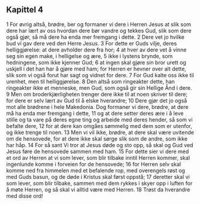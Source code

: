 ## Kapittel 4

1 For øvrig altså, brødre, ber og formaner vi dere i Herren Jesus at slik som dere har lært av oss hvordan dere bør vandre og tekkes Gud, slik som dere også gjør, så må dere ha enda mer fremgang i dette.
2 Dere vet jo hvilke bud vi gav dere ved den Herre Jesus.
3 For dette er Guds vilje, deres helliggjørelse: at dere avholder dere fra hor;
4 at hver av dere vet å vinne seg sin egen make, i helligelse og ære,
5 ikke i lystens brynde, som hedningene, som ikke kjenner Gud;
6 at ingen skal gjøre sin bror urett og uskjell i det han har å gjøre med ham; for Herren er hevner over alt dette, slik som vi også forut har sagt og vidnet for dere.
7 For Gud kalte oss ikke til urenhet, men til helliggjørelse.
8 Den altså som ringeakter dette, han ringeakter ikke et menneske, men Gud, som også gir sin Hellige Ånd i dere.
9 Men om broderkjærligheten trenger dere ikke til at noen skriver til dere; for dere er selv lært av Gud til å elske hverandre;
10 Dere gjør det jo også mot alle brødrene i hele Makedonia. Dog formaner vi dere, brødre, at dere må ha enda mer fremgang i dette,
11 og at dere setter deres ære i å leve stille og ta vare på deres egne ting og arbeide med deres hender, så som vi befalte dere,
12 for at dere kan omgåes sømmelig med dem som er utenfor, og ikke trenge til noen.
13 Men vi vil ikke, brødre, at dere skal være uvitende om de hensovede, for at dere ikke skal sørge slik som de andre, som ikke har håp.
14 For så sant Vi tror at Jesus døde og sto opp, så skal og Gud ved Jesus føre de hensovede sammen med ham.
15 For dette sier vi dere med et ord av Herren at vi som lever, som blir tilbake inntil Herren kommer, skal ingenlunde komme i forveien for de hensovede;
16 for Herren selv skal komme ned fra himmelen med et befalende rop, med overengels røst og med Guds basun, og de døde i Kristus skal først oppstå;
17 deretter skal vi som lever, som blir tilbake, sammen med dem rykkes i skyer opp i luften for å møte Herren, og så skal vi alltid være med Herren.
18 Trøst da hverandre med disse ord!
